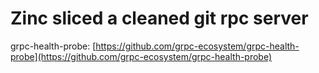 # Zinc sliced a cleaned git rpc server

grpc-health-probe: [https://github.com/grpc-ecosystem/grpc-health-probe](https://github.com/grpc-ecosystem/grpc-health-probe)